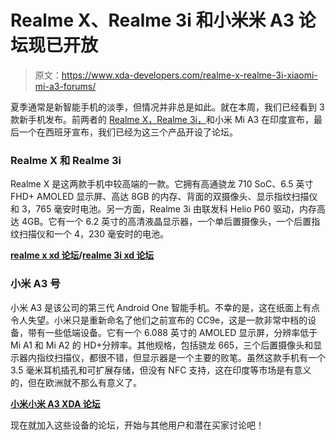 # Realme X、Realme 3i 和小米米 A3 论坛现已开放

> 原文：<https://www.xda-developers.com/realme-x-realme-3i-xiaomi-mi-a3-forums/>

夏季通常是新智能手机的淡季，但情况并非总是如此。就在本周，我们已经看到 3 款新手机发布。前两者的 [Realme X，Realme 3i，](https://www.xda-developers.com/realme-x-india-pop-up-camera-notchless-48mp-3i/)和小米 Mi A3 在印度宣布，最后一个在西班牙宣布，我们已经为这三个产品开设了论坛。

### Realme X 和 Realme 3i

Realme X 是这两款手机中较高端的一款。它拥有高通骁龙 710 SoC、6.5 英寸 FHD+ AMOLED 显示屏、高达 8GB 的内存、背面的双摄像头、显示指纹扫描仪和 3，765 毫安时电池。另一方面，Realme 3i 由联发科 Helio P60 驱动，内存高达 4GB。它有一个 6.2 英寸的高清液晶显示器，一个单后置摄像头，一个后置指纹扫描仪和一个 4，230 毫安时的电池。

**[realme x xd 论坛](https://forum.xda-developers.com/realme-x)/[realme 3i xd 论坛](https://forum.xda-developers.com/realme-3i)**

### 小米 A3 号

小米 A3 是该公司的第三代 Android One 智能手机。不幸的是，这在纸面上有点令人失望。小米只是重新命名了他们之前宣布的 CC9e，这是一款非常中档的设备，带有一些低端设备。它有一个 6.088 英寸的 AMOLED 显示屏，分辨率低于 Mi A1 和 Mi A2 的 HD+分辨率。其他规格，包括骁龙 665，三个后置摄像头和显示器内指纹扫描仪，都很不错，但显示器是一个主要的败笔。虽然这款手机有一个 3.5 毫米耳机插孔和可扩展存储，但没有 NFC 支持，这在印度等市场是有意义的，但在欧洲就不那么有意义了。

[**小米小米 A3 XDA 论坛**](https://forum.xda-developers.com/mi-a3)

现在就加入这些设备的论坛，开始与其他用户和潜在买家讨论吧！